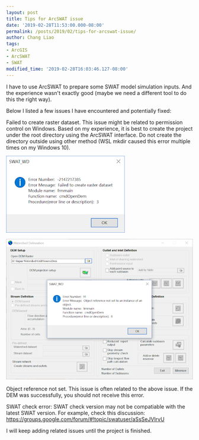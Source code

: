 ```yaml
---
layout: post
title: Tips for ArcSWAT issue
date: '2019-02-28T11:53:00.000-08:00'
permalink: /posts/2019/02/tips-for-arcswat-issue/
author: Chang Liao
tags:
- ArcGIS
- ArcSWAT
- SWAT
modified_time: '2019-02-28T16:03:46.127-08:00'
---
```


I have to use ArcSWAT to prepare some SWAT model simulation inputs. And the experience wasn't exactly good (maybe we need a different tool to do this the right way).

Below I listed a few issues I have encountered and potentially fixed:

Failed to create raster dataset. This issue might be related to permission control on Windows.
Based on my experience, it is best to create the project under the root directory using the ArcSWAT interface. Do not create the directory outside using other method (WSL mkdir caused this error multiple times on my Windows 10).

![Figure 1](https://github.com/changliao/changliao.github.io/blob/main/_figure/swat_error01.png?raw=true)

![Figure 2](https://github.com/changliao/changliao.github.io/blob/main/_figure/swat_error02.png?raw=true)

Object reference not set. This issue is often related to the above issue. If the DEM was successfully, you should not receive this error.



SWAT check error: SWAT check version may not be compatiable with the latest SWAT version. For example, check this discussion: https://groups.google.com/forum/#!topic/swatuser/aSsSeJVIrvU

I will keep adding related issues until the project is finished.